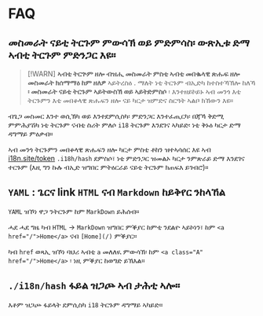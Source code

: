 # FAQ

## መስመራት ናይቲ ትርጉም ምውሳኽ ወይ ምድምሳስ፡ ውጽኢቱ ድማ ኣብቲ ትርጉም ምድንጋር እዩ።

> [!WARN]
> **ኣብቲ ትርጕም ዘሎ ብዝሒ መስመራት ምስቲ ኣብቲ መበቈላዊ ጽሑፍ ዘሎ መስመራት ክሰማማዕ ከም ዘለዎ** ኣይትረስዕ .
> ማለት ነቲ ትርጉም ብኢድካ ከተስተኻኽሎ ከለኻ **፡ መስመራት ናይቲ ትርጉም ኣይትውስኽ ወይ ኣይትድምስሶ** ፡ እንተዘይኮይኑ ኣብ መንጎ እቲ ትርጉምን እቲ መበቆላዊ ጽሑፍን ዘሎ ናይ ካርታ ዝምድና ስርዓት ኣልቦ ክኸውን እዩ።

ብጌጋ መስመር እንተ ወሲኽካ ወይ እንተደምሲስካ፡ ምድንጋር እንተፈጢርካ፡ በጃኻ ቅድሚ ምምሕያሽካ ነቲ ትርጉም ናብቲ ስሪት ምለሶ `i18` ትርጉም እንደገና ኣካይድ፡ ነቲ ቅኑዕ ካርታ ድማ ዳግማይ ምዕቃብ።

ኣብ መንጎ ትርጉምን መበቆላዊ ጽሑፍን ዘሎ ካርታ ምስቲ ቶከን ዝተኣሳሰር እዩ ኣብ [i18n.site/token](//i18n.site/token) `.i18h/hash` ደምስሶ፣ ነቲ ምድንጋር ዝመልኦ ካርታ ንምጽራይ ድማ እንደገና ተርጉም (እዚ ግን ኩሉ ብኢድ ዝግበር ምትዕርራይ ናይቲ ትርጉም ክጠፍእ ይገብሮ)።

## `YAML` : ጌርና link `HTML` ናብ `Markdown` ከይቅየር ንከላኸል

`YAML` ዝኾነ ዋጋ ንትርጉም ከም `MarkDown` ይሕሰብ።

ሓደ ሓደ ግዜ ካብ `HTML` → `MarkDown` ዝግበር ምቕያር ከምቲ ንደልዮ ኣይኮነን፣ ከም `<a href="/">Home</a>` ናብ `[Home](/)` ምቕያር።

ካብ `href` ወጻኢ ዝኾነ ባህሪ ኣብቲ `a` መለለዪ ምውሳኽ፡ ከም `<a class="A" href="/">Home</a>` ፡ ነዚ ምቕያር ከወግድ ይኽእል።

## `./i18n/hash` ፋይል ዝጋጮ ኣብ ታሕቲ ኣሎ።

እቶም ዝጋጮ ፋይላት ደምሲስካ `i18` ትርጉም ዳግማይ ኣካይድ።